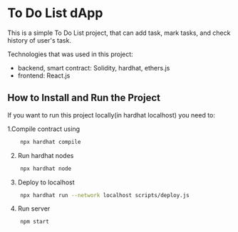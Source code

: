 # To Do List dApp

This is a simple To Do List project, that can add task, mark tasks, and check history of user's task. 

Technologies that was used in this project:
* backend, smart contract: Solidity, hardhat, ethers.js
* frontend: React.js  

##  How to Install and Run the Project

If you want to run this project locally(in hardhat localhost) you need to:

1.Compile contract using 
```zsh
    npx hardhat compile
```
2. Run hardhat nodes 
```zsh
    npx hardhat node
```
3. Deploy to localhost 
```zsh
    npx hardhat run --network localhost scripts/deploy.js
```
4. Run server 
```zsh
    npm start
```

